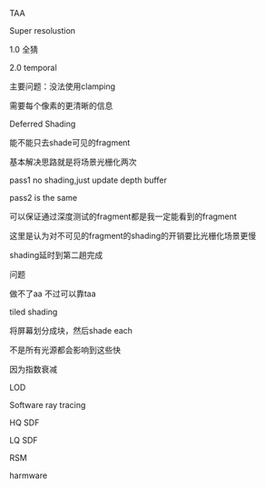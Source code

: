 TAA



Super resolustion

1.0 全猜

2.0 temporal

主要问题：没法使用clamping

需要每个像素的更清晰的信息

Deferred Shading

能不能只去shade可见的fragment

基本解决思路就是将场景光栅化两次

pass1 no shading,just update depth buffer

pass2 is the same

可以保证通过深度测试的fragment都是我一定能看到的fragment

这里是认为对不可见的fragment的shading的开销要比光栅化场景更慢

shading延时到第二趟完成

问题

做不了aa
不过可以靠taa



tiled shading

将屏幕划分成块，然后shade each

不是所有光源都会影响到这些快

因为指数衰减

LOD



Software ray tracing

HQ SDF

LQ SDF

RSM

harmware




